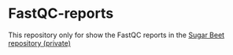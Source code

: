 # FastQC-reports
This repository only for show the FastQC reports in the [Sugar Beet repository (private)](https://github.com/ZebinZ/SugarBeet_Genomic_Analyses)
